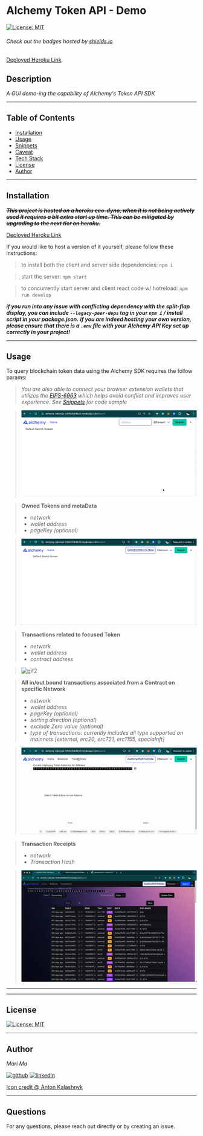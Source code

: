 # Alchemy Token API - Demo
[![License: MIT](https://img.shields.io/badge/License-MIT-yellow.svg)](https://opensource.org/licenses/MIT)
  
  ###### Check out the badges hosted by [shields.io](https://shields.io/)

 [Deployed Heroku Link](https://alchemy-tokenapi-3249c3de8b20.herokuapp.com/)
  
  ## Description
  *A GUI demo-ing the capability of Alchemy's Token API SDK*

  ***

  ## Table of Contents
  - [Installation](#installation)
  - [Usage](#usage)
  - [Snippets](#snippets)
  - [Caveat](#caveat)
  - [Tech Stack](#technologies)
  - [License](#license)
  - [Author](#author)

  ***

  ## Installation

  ~~***This project is hosted on a heroku eco-dyno, when it is not being actively used it requires a bit extra start up time. This can be mitigated by upgrading to the next tier on heroku.***~~
  
  [Deployed Heroku Link](https://alchemy-tokenapi-3249c3de8b20.herokuapp.com/)
  
  If you would like to host a version of it yourself, please follow these instructions:

  > to install both the client and server side dependencies: `npm i`

  > start the server: `npm start`

  > to concurrently start server and client react code w/ hotreload: `npm run develop`


  ***if you run into any issue with conflicting dependency with the split-flap display, you can include `--legacy-peer-deps` tag in your `npm i` / install script in your package.json.***
  ***if you are indeed hosting your own version, please ensure that there is a `.env` file with your Alchemy API Key set up correctly in your project!***


  ***
  ## Usage

  To query blockchain token data using the Alchemy SDK requires the follow params:
 
  > *You are also able to connect your browser extension wallets that utilizes the [EIPS-6963](https://eips.ethereum.org/EIPS/eip-6963) which helps avoid conflict and improves user experience. See [Snippets](#snippets) for code sample*

  > ![gif0](/client/src/assets/connect.gif)

  > **Owned Tokens and metaData**
  > - *network*
  > - *wallet address*
  > - *pageKey (optional)*

  > ![gif1](/client/src/assets/balance.gif)

  > **Transactions related to focused Token**
  > - *network*
  > - *wallet address*
  > - *contract address*

  > ![gif2](/client/src/assets/tokenfocus.gif)


  > **All in/out bound transactions associated from a Contract on specific Network**
  > - *network*
  > - *wallet address*
  > - *pageKey (optional)*
  > - *sorting direction (optional)*
  > - *exclude Zero value (optional)*
  > - *type of transactions: currently includes all type supported on mainnets [external, erc20, erc721, erc1155, specialnft]*

  > ![gif3](/client/src/assets/txfilter.gif)


  > **Transaction Receipts**
  > - *network*
  > - *Transaction Hash*
  
  > ![gif5](/client/src/assets/focus.gif)


  


  ***

  ***
  ## License

  
[![License: MIT](https://img.shields.io/badge/License-MIT-yellow.svg)](https://opensource.org/licenses/MIT)

  ***
  ## Author
  *Mari Ma*

  [<img src="https://res.cloudinary.com/dbjhly3lm/image/upload//h_50/v1682488301/personal%20assets/logo_github_icon_143196_phgakv.png" alt='github' >](https://github.com/DraconMarius)
  [<img src="https://res.cloudinary.com/dbjhly3lm/image/upload/h_50/v1682488301/personal%20assets/logo_linkedin_icon_143191_nv9tim.png" alt='linkedin'>](https://www.linkedin.com/in/mari-ma-70771585/)

[Icon credit @ Anton Kalashnyk](https://icon-icons.com/users/14quJ7FM9cYdQZHidnZoM/icon-sets/)

  ***
  ## Questions
  For any questions, please reach out directly or by creating an issue.


  